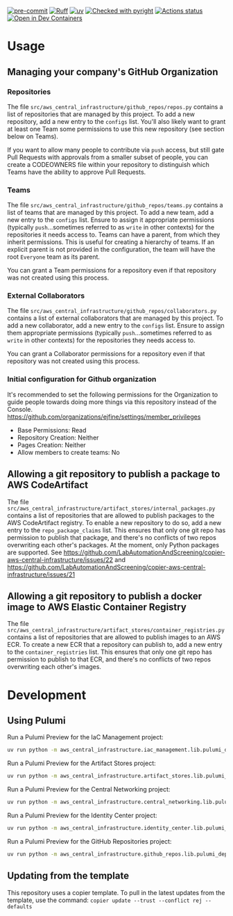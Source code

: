 [![pre-commit](https://img.shields.io/badge/pre--commit-enabled-brightgreen?logo=pre-commit&logoColor=white)](https://github.com/pre-commit/pre-commit)
[![Ruff](https://img.shields.io/endpoint?url=https://raw.githubusercontent.com/astral-sh/ruff/main/assets/badge/v2.json)](https://github.com/astral-sh/ruff)
[![uv](https://img.shields.io/endpoint?url=https://raw.githubusercontent.com/astral-sh/uv/main/assets/badge/v0.json)](https://github.com/astral-sh/uv)
[![Checked with pyright](https://microsoft.github.io/pyright/img/pyright_badge.svg)](https://microsoft.github.io/pyright/)
[![Actions status](https://www.github.com/ejfine/aws-central-infrastructure/actions/workflows/ci.yaml/badge.svg?branch=main)](https://www.github.com/ejfine/aws-central-infrastructure/actions)
[![Open in Dev Containers](https://img.shields.io/static/v1?label=Dev%20Containers&message=Open&color=blue)](https://vscode.dev/redirect?url=vscode://ms-vscode-remote.remote-containers/cloneInVolume?url=https://www.github.com/ejfine/aws-central-infrastructure)


# Usage
## Managing your company's GitHub Organization
### Repositories
The file `src/aws_central_infrastructure/github_repos/repos.py` contains a list of repositories that are managed by this project. To add a new repository, add a new entry to the `configs` list. You'll also likely want to grant at least one Team some permissions to use this new repository (see section below on Teams).

If you want to allow many people to contribute via `push` access, but still gate Pull Requests with approvals from a smaller subset of people, you can create a CODEOWNERS file within your repository to distinguish which Teams have the ability to approve Pull Requests.

### Teams
The file `src/aws_central_infrastructure/github_repos/teams.py` contains a list of teams that are managed by this project. To add a new team, add a new entry to the `configs` list.
Ensure to assign it appropriate permissions (typically `push`...sometimes referred to as `write` in other contexts) for the repositories it needs access to.
Teams can have a parent, from which they inherit permissions. This is useful for creating a hierarchy of teams.
If an explicit parent is not provided in the configuration, the team will have the root `Everyone` team as its parent.

You can grant a Team permissions for a repository even if that repository was not created using this process.

### External Collaborators
The file `src/aws_central_infrastructure/github_repos/collaborators.py` contains a list of external collaborators that are managed by this project. To add a new collaborator, add a new entry to the `configs` list.
Ensure to assign them appropriate permissions (typically `push`...sometimes referred to as `write` in other contexts) for the repositories they needs access to.

You can grant a Collaborator permissions for a repository even if that repository was not created using this process.

### Initial configuration for Github organization
It's recommended to set the following permissions for the Organization to guide people towards doing more things via this repository instead of the Console.
https://github.com/organizations/ejfine/settings/member_privileges

* Base Permissions: Read
* Repository Creation: Neither
* Pages Creation: Neither
* Allow members to create teams: No

## Allowing a git repository to publish a package to AWS CodeArtifact
The file `src/aws_central_infrastructure/artifact_stores/internal_packages.py` contains a list of repositories that are allowed to publish packages to the AWS CodeArtifact registry. To enable a new repository to do so, add a new entry to the `repo_package_claims` list. This ensures that only one git repo has permission to publish that package, and there's no conflicts of two repos overwriting each other's packages.
At the moment, only Python packages are supported. See https://github.com/LabAutomationAndScreening/copier-aws-central-infrastructure/issues/22 and https://github.com/LabAutomationAndScreening/copier-aws-central-infrastructure/issues/21

## Allowing a git repository to publish a docker image to AWS Elastic Container Registry
The file `src/aws_central_infrastructure/artifact_stores/container_registries.py` contains a list of repositories that are allowed to publish images to an AWS ECR. To create a new ECR that a repository can publish to, add a new entry to the `container_registries` list. This ensures that only one git repo has permission to publish to that ECR, and there's no conflicts of two repos overwriting each other's images.


# Development

## Using Pulumi
Run a Pulumi Preview for the IaC Management project:
```bash
uv run python -m aws_central_infrastructure.iac_management.lib.pulumi_deploy --stack=prod
```

Run a Pulumi Preview for the Artifact Stores project:
```bash
uv run python -m aws_central_infrastructure.artifact_stores.lib.pulumi_deploy --stack=prod
```

Run a Pulumi Preview for the Central Networking project:
```bash
uv run python -m aws_central_infrastructure.central_networking.lib.pulumi_deploy --stack=prod
```

Run a Pulumi Preview for the Identity Center project:
```bash
uv run python -m aws_central_infrastructure.identity_center.lib.pulumi_deploy --stack=prod
```

Run a Pulumi Preview for the GitHub Repositories project:
```bash
uv run python -m aws_central_infrastructure.github_repos.lib.pulumi_deploy --stack=prod
```


## Updating from the template
This repository uses a copier template. To pull in the latest updates from the template, use the command:
`copier update --trust --conflict rej --defaults`
